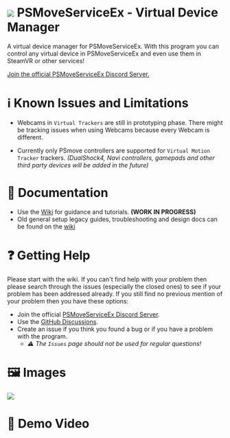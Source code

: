 # ![](https://github.com/user-attachments/assets/c21f7b9b-e65f-4250-897b-b4ffbbf705f8) PSMoveServiceEx - Virtual Device Manager
A virtual device manager for PSMoveServiceEx.
With this program you can control any virtual device in PSMoveServiceEx and even use them in SteamVR or other services!

[Join the official PSMoveServiceEx Discord Server.](https://discord.gg/mSk9ua7exg)

# ℹ️ Known Issues and Limitations
- Webcams in ``Virtual Trackers`` are still in prototyping phase. There might be tracking issues when using Webcams because every Webcam is different.

- Currently only PSmove controllers are supported for ``Virtual Motion Tracker`` trackers.
*(DualShock4, Navi controllers, gamepads and other third party devices will be added in the future)*

# 📖 Documentation
* Use the [Wiki](https://github.com/Timocop/PSMoveServiceEx/wiki) for guidance and tutorials. **(WORK IN PROGRESS)**
* Old general setup legacy guides, troubleshooting and design docs can be found on the [wiki](https://github.com/psmoveservice/PSMoveService/wiki)

# ❓ Getting Help
Please start with the wiki. If you can't find help with your problem then please search through the issues (especially the closed ones) to see if your problem has been addressed already. 
If you still find no previous mention of your problem then you have these options:
- Join the official [PSMoveServiceEx Discord Server](https://discord.gg/mSk9ua7exg).
- Use the [GitHub Discussions](https://github.com/Timocop/PSMoveServiceEx/discussions).
- Create an issue if you think you found a bug or if you have a problem with the program.
  - *⚠️ The ``Issues`` page should not be used for regular questions!*
 
# 🖼️ Images

![](https://github.com/Timocop/PSMoveServiceEx-Virtual-Device-Manager/assets/22834512/c6bfcddd-7cda-477f-87cd-fb48e9b1d9ee)

 # 🎥 Demo Video
 
[](https://github.com/Timocop/PSMoveServiceEx-Virtual-Device-Manager/assets/22834512/e664c4d5-7dd6-4955-bbc7-20a91b2a3503)
